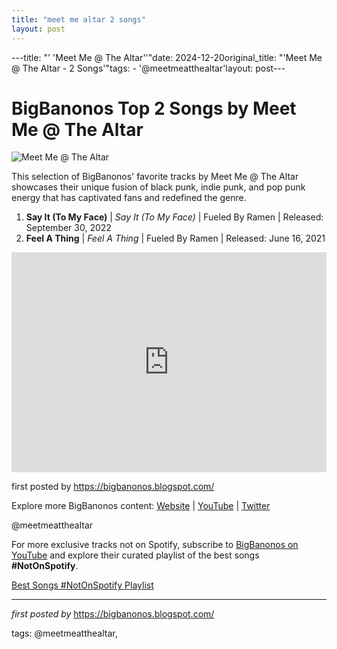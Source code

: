 ```yaml
---
title: "meet me altar 2 songs"
layout: post
---
```

---title: "' 'Meet Me @ The Altar''"date: 2024-12-20original_title: "'Meet Me @ The Altar - 2 Songs'"tags:  - '@meetmeatthealtar'layout: post---<h1>BigBanonos Top 2 Songs by Meet Me @ The Altar</h1><img src="https://assets.exclaim.ca/image/upload/v1704478174/meet-me-at-the-altar-steve-mcgill3.jpg" alt="Meet Me @ The Altar"> <p>This selection of BigBanonos' favorite tracks by Meet Me @ The Altar showcases their unique fusion of black punk, indie punk, and pop punk energy that has captivated fans and redefined the genre.</p> <ol> <li><strong>Say It (To My Face)</strong> | <em>Say It (To My Face)</em> | Fueled By Ramen | Released: September 30, 2022</li> <li><strong>Feel A Thing</strong> | <em>Feel A Thing</em> | Fueled By Ramen | Released: June 16, 2021</li></ol> <div> <iframe src="https://open.spotify.com/embed/playlist/6fdLgMPzE8ZUSO3QA740c4?utm_source=generator" width="100%" height="352" frameborder="0" allow="autoplay; clipboard-write; encrypted-media; fullscreen; picture-in-picture" loading="lazy" allowfullscreen></iframe></div> <p>first posted by <a href="https://bigbanonos.blogspot.com/">https://bigbanonos.blogspot.com/</a></p> <div> <p>Explore more BigBanonos content: <a href="https://bigbanonos.blogspot.com/">Website</a> | <a href="https://www.youtube.com/@BigBanonos">YouTube</a> | <a href="https://x.com/bigbanonos">Twitter</a></p></div> <!-- Tags --><p>@meetmeatthealtar</p><!--Subscribe and Playlist Links--><div>    <p>For more exclusive tracks not on Spotify, subscribe to <a href="https://www.youtube.com/@BigBanonos" target="_blank">BigBanonos on YouTube</a> and explore their curated playlist of the best songs <strong>#NotOnSpotify</strong>.</p>    <p><a href="https://www.youtube.com/playlist?list=PLtuNtuTatqI0kFahUCbtbfenC_ET5O_tr" target="_blank">Best Songs #NotOnSpotify Playlist<br /></a></p></div><hr /><p><em>first posted by</em> <a href="https://bigbanonos.blogspot.com/" rel="noopener" target="_new">https://bigbanonos.blogspot.com/</a></p><p>tags: @meetmeatthealtar,</p>